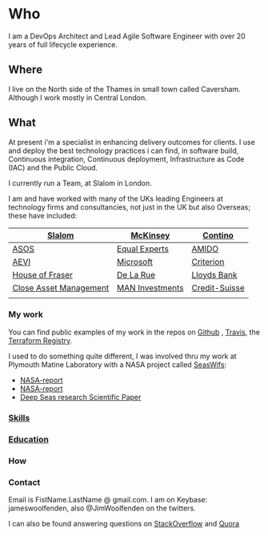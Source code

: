 Who
===

I am a DevOps Architect and Lead Agile Software Engineer with over 20 years of
full lifecycle experience.

Where
-----

I live on the North side of the Thames in small town called Caversham. Although
I work mostly in Central London.

What
----

At present i'm a specialist in enhancing delivery outcomes for clients. I use
and deploy the best technology practices i can find, in software build,
Continuous integration, Continuous deployment, Infrastructure as Code (IAC) and
the Public Cloud.

I currently run a Team, at Slalom in London.

I am and have worked with many of the UKs leading Engineers at technology firms
and consultancies, not just in the UK but also Overseas; these have included:

| [Slalom](https://slalom.com)                               | [McKinsey](https://www.mckinsey.com/uk)        | [Contino](https://www.contino.io/)                        |
|------------------------------------------------------------|------------------------------------------------|-----------------------------------------------------------|
| [ASOS](https://www.asos.com/)                              | [Equal Experts](https://www.equalexperts.com/) | [AMIDO](https://amido.com/)                               |
| [AEVI](https://www.aevi.com/)                              | [Microsoft](https://www.microsoft.com/en-gb)   | [Criterion](http://criteriongames.com/)                   |
| [House of Fraser](https://www.houseoffraser.co.uk/)        | [De La Rue](https://www.delarue.com/)          | [Lloyds Bank](https://www.lloydsbank.com/)                |
| [Close Asset Management](https://www.closebrothersam.com/) | [MAN Investments](https://www.man.com/)        | [Credit-Suisse](https://www.credit-suisse.com/us/en.html) |
|                                                            |                                                |                                                           |

### My work

You can find public examples of my work in the repos on
[Github](https://github.com/JamesWoolfenden/packer-by-example) ,
[Travis](https://travis-ci.com/JamesWoolfenden/terraform-aws-codebuild), the
[Terraform Registry](https://registry.terraform.io/search?q=jameswoolfenden&verified=false).

I used to do something quite different, I was involved thru my work at Plymouth Matine Laboratory with a NASA project called [SeasWifs](https://oceancolor.gsfc.nasa.gov/SeaWiFS/):

- [NASA-report](https://ntrs.nasa.gov/archive/nasa/casi.ntrs.nasa.gov/19990009531_1999000201.pdf)
- [NASA-report](https://ntrs.nasa.gov/archive/nasa/casi.ntrs.nasa.gov/20020044096.pdf)
- [Deep Seas research Scientific Paper](https://www.sciencedirect.com/science/article/pii/S0967064501000327?via%3Dihub)

### [Skills](./skills/skills.md)

### [Education](./education/education.md)

### How 

### Contact

Email is FistName.LastName @ gmail.com. I am on Keybase: jameswoolfenden, also
@JimWoolfenden on the twitters.

I can also be found answering questions on [StackOverflow](https://stackexchange.com/users/290648/james-woolfenden) and [Quora](https://www.quora.com/profile/James-Woolfenden-1)
